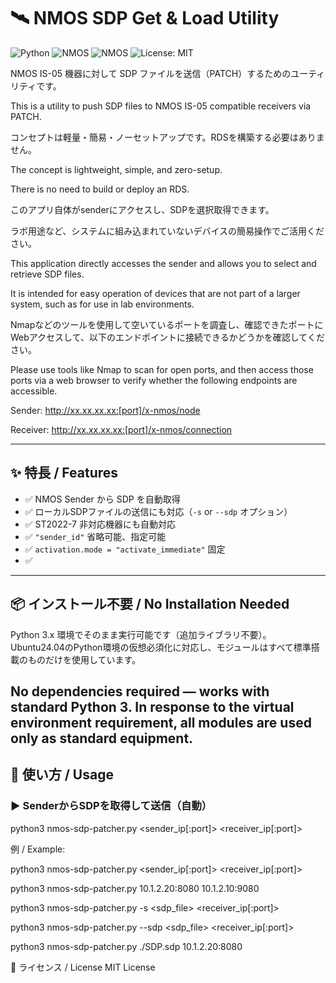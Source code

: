 # 🛰️ NMOS SDP Get & Load Utility

![Python](https://img.shields.io/badge/python-3.6%2B-blue.svg)
![NMOS](https://img.shields.io/badge/NMOS-IS--04-informational)
![NMOS](https://img.shields.io/badge/NMOS-IS--05-informational)
![License: MIT](https://img.shields.io/badge/license-MIT-green)

NMOS IS-05 機器に対して SDP ファイルを送信（PATCH）するためのユーティリティです。

This is a utility to push SDP files to NMOS IS-05 compatible receivers via PATCH.

コンセプトは軽量・簡易・ノーセットアップです。RDSを構築する必要はありません。

The concept is lightweight, simple, and zero-setup.

There is no need to build or deploy an RDS.

このアプリ自体がsenderにアクセスし、SDPを選択取得できます。

ラボ用途など、システムに組み込まれていないデバイスの簡易操作でご活用ください。

This application directly accesses the sender and allows you to select and retrieve SDP files.

It is intended for easy operation of devices that are not part of a larger system, such as for use in lab environments.

Nmapなどのツールを使用して空いているポートを調査し、確認できたポートにWebアクセスして、以下のエンドポイントに接続できるかどうかを確認してください。

Please use tools like Nmap to scan for open ports, and then access those ports via a web browser to verify whether the following endpoints are accessible.


Sender: http://xx.xx.xx.xx:[port]/x-nmos/node

Receiver: http://xx.xx.xx.xx:[port]/x-nmos/connection

---

## ✨ 特長 / Features

- ✅ NMOS Sender から SDP を自動取得
- ✅ ローカルSDPファイルの送信にも対応（`-s` or `--sdp` オプション）
- ✅ ST2022-7 非対応機器にも自動対応
- ✅ `"sender_id"` 省略可能、指定可能
- ✅ `activation.mode = "activate_immediate"` 固定
- ✅ 
---

## 📦 インストール不要 / No Installation Needed

Python 3.x 環境でそのまま実行可能です（追加ライブラリ不要）。
Ubuntu24.04のPython環境の仮想必須化に対応し、モジュールはすべて標準搭載のものだけを使用しています。

No dependencies required — works with standard Python 3.
In response to the virtual environment requirement, all modules are used only as standard equipment.
---

## 🚀 使い方 / Usage

### ▶️ SenderからSDPを取得して送信（自動）

python3 nmos-sdp-patcher.py <sender_ip[:port]> <receiver_ip[:port]>

例 / Example:

python3 nmos-sdp-patcher.py <sender_ip[:port]> <receiver_ip[:port]> 

python3 nmos-sdp-patcher.py 10.1.2.20:8080 10.1.2.10:9080

python3 nmos-sdp-patcher.py -s <sdp_file> <receiver_ip[:port]> 

python3 nmos-sdp-patcher.py --sdp <sdp_file> <receiver_ip[:port]> 

python3 nmos-sdp-patcher.py ./SDP.sdp 10.1.2.20:8080 


📄 ライセンス / License
MIT License
